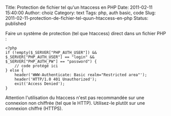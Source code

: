 Title: Protection de fichier tel qu'un htaccess en PHP
Date: 2011-02-11 15:40:00
Author: choiz
Category: text
Tags: php, auth basic, code
Slug: 2011-02-11-protection-de-fichier-tel-quun-htaccess-en-php
Status: published

Faire un système de protection (tel que htaccess) direct dans un fichier PHP :

```
<?php
if (!empty($_SERVER["PHP_AUTH_USER"]) &&
$_SERVER["PHP_AUTH_USER"] == "login" &&
$_SERVER["PHP_AUTH_PW"] == "password") {
    // code protégé ici
} else {
    header('WWW-Authenticate: Basic realm="Restricted area"');
    header('HTTP/1.0 401 Unauthorized');
    exit('Access Denied');
}
```

Attention l'utilisation du htaccess n'est pas recommandée sur une connexion non
chiffrée (tel que le HTTP). Utilisez-le plutôt sur une connexion chiffré
(HTTPS).
